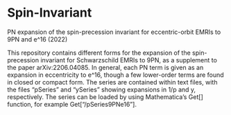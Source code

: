 # Spin-Invariant
PN expansion of the spin-precession invariant for eccentric-orbit EMRIs to 9PN and e^16 (2022)

This repository contains different forms for the expansion of the spin-precession invariant for Schwarzschild EMRIs to 9PN, as a supplement to the paper arXiv:2206.04085.  In general, each PN term is given as an expansion in eccentricity to e^16, though a few lower-order terms are found in closed or compact form.  The series are contained within text files, with the files “pSeries” and “ySeries” showing expansions in 1/p and y, respectively.  The series can be loaded by using Mathematica’s Get[] function, for example Get[“<file-path>/pSeries9PNe16”].




